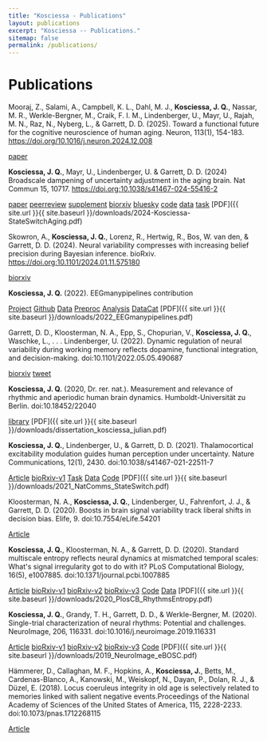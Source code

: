 ```yaml
---
title: "Kosciessa - Publications"
layout: publications
excerpt: "Kosciessa -- Publications."
sitemap: false
permalink: /publications/
---
```


# Publications

Mooraj, Z., Salami, A., Campbell, K. L., Dahl, M. J., **Kosciessa, J. Q.**, Nassar, M. R., Werkle-Bergner, M., Craik, F. I. M., Lindenberger, U., Mayr, U., Rajah, M. N., Raz, N., Nyberg, L., & Garrett, D. D. (2025). Toward a functional future for the cognitive neuroscience of human aging. Neuron, 113(1), 154-183. https://doi.org/10.1016/j.neuron.2024.12.008 

[paper](https://authors.elsevier.com/sd/article/S0896-6273(24)00886-9)

**Kosciessa, J. Q.**, Mayr, U., Lindenberger, U. & Garrett, D. D. (2024) Broadscale dampening of uncertainty adjustment in the aging brain. Nat Commun 15, 10717. https://doi.org:10.1038/s41467-024-55416-2

[paper](https://www.nature.com/articles/s41467-024-55416-2)
[peerreview](https://static-content.springer.com/esm/art%3A10.1038%2Fs41467-024-55416-2/MediaObjects/41467_2024_55416_MOESM2_ESM.pdf)
[supplement](https://static-content.springer.com/esm/art%3A10.1038%2Fs41467-024-55416-2/MediaObjects/41467_2024_55416_MOESM1_ESM.pdf)
[biorxiv](https://www.biorxiv.org/content/10.1101/2023.07.14.549093v1)
[bluesky](https://bsky.app/profile/juliankosciessa.bsky.social/post/3lf5udqrfpc2g)
[code](https://doi.org/10.5281/zenodo.14221999)
[data](https://doi.org/10.5281/zenodo.14264868)
[task](https://doi.org/10.5281/zenodo.14216065)
[PDF]({{ site.url }}{{ site.baseurl }}/downloads/2024-Kosciessa-StateSwitchAging.pdf)


Skowron, A., **Kosciessa, J. Q.**, Lorenz, R., Hertwig, R., Bos, W. van den, & Garrett, D. D. (2024). Neural variability compresses with increasing belief precision during Bayesian inference. bioRxiv. https://doi.org:10.1101/2024.01.11.575180

[biorxiv](https://www.biorxiv.org/content/10.1101/2024.01.11.575180v1)


**Kosciessa, J. Q.** (2022). EEGmanypipelines contribution

[Project](https://www.eegmanypipelines.org/)
[Github](https://github.com/jkosciessa/eegmp)
[Data](https://gin.g-node.org/juliankosciessa/eegmp_data)
[Preproc](https://gin.g-node.org/juliankosciessa/eegmp_preproc)
[Analysis](https://gin.g-node.org/juliankosciessa/eegmp_analysis)
[DataCat](https://jkosciessa.github.io/datalad_cat_test/)
[PDF]({{ site.url }}{{ site.baseurl }}/downloads/2022_EEGmanypipelines.pdf)

Garrett, D. D., Kloosterman, N. A., Epp, S., Chopurian, V., **Kosciessa, J. Q.**, Waschke, L., . . . Lindenberger, U. (2022). Dynamic regulation of neural variability during working memory reflects dopamine, functional integration, and decision-making. doi:10.1101/2022.05.05.490687

[biorxiv](https://www.biorxiv.org/content/10.1101/2022.05.05.490687v1)
[tweet](https://twitter.com/Garrett_Neuro/status/1523617220923863041)

**Kosciessa, J. Q.** (2020, Dr. rer. nat.). Measurement and relevance of rhythmic and aperiodic human brain dynamics. Humboldt-Universität zu Berlin. doi:10.18452/22040

[library](https://doi.org/10.18452/22040)
[PDF]({{ site.url }}{{ site.baseurl }}/downloads/dissertation_kosciessa_julian.pdf)

**Kosciessa, J. Q.**, Lindenberger, U., & Garrett, D. D. (2021). Thalamocortical excitability modulation guides human perception under uncertainty. Nature Communications, 12(1), 2430. doi:10.1038/s41467-021-22511-7

[Article](https://www.nature.com/articles/s41467-021-22511-7)
[bioRxiv-v1](https://www.biorxiv.org/content/10.1101/2020.06.22.165118v1)
[Task](https://git.mpib-berlin.mpg.de/LNDG/multi-attribute-task)
[Data](https://osf.io/ug4b8/)
[Code](https://git.mpib-berlin.mpg.de/LNDG/stateswitch)
[PDF]({{ site.url }}{{ site.baseurl }}/downloads/2021_NatComms_StateSwitch.pdf)

Kloosterman, N. A., **Kosciessa, J. Q.**, Lindenberger, U., Fahrenfort, J. J., & Garrett, D. D. (2020). Boosts in brain signal variability track liberal shifts in decision bias. Elife, 9. doi:10.7554/eLife.54201

[Article](https://elifesciences.org/articles/54201)

**Kosciessa, J. Q.**, Kloosterman, N. A., & Garrett, D. D. (2020). Standard multiscale entropy reflects neural dynamics at mismatched temporal scales: What's signal irregularity got to do with it? PLoS Computational Biology, 16(5), e1007885. doi:10.1371/journal.pcbi.1007885

[Article](https://journals.plos.org/ploscompbiol/article?id=10.1371/journal.pcbi.1007885)
[bioRxiv-v1](https://www.biorxiv.org/content/10.1101/752808v1?versioned=true)
[bioRxiv-v2](https://www.biorxiv.org/content/10.1101/752808v2?versioned=true)
[bioRxiv-v3](https://www.biorxiv.org/content/10.1101/752808v3?versioned=true)
[Code](https://git.mpib-berlin.mpg.de/LNDG/rhythms_entropy)
[Data](https://osf.io/q3vxm/)
[PDF]({{ site.url }}{{ site.baseurl }}/downloads/2020_PlosCB_RhythmsEntropy.pdf)

**Kosciessa, J. Q.**, Grandy, T. H., Garrett, D. D., & Werkle-Bergner, M. (2020). Single-trial characterization of neural rhythms: Potential and challenges. NeuroImage, 206, 116331. doi:10.1016/j.neuroimage.2019.116331

[Article](https://www.sciencedirect.com/science/article/pii/S105381191930922X?via%3Dihub)
[bioRxiv-v1](https://www.biorxiv.org/content/10.1101/356089v1?versioned=true)
[bioRxiv-v2](https://www.biorxiv.org/content/10.1101/356089v2?versioned=true)
[bioRxiv-v3](https://www.biorxiv.org/content/10.1101/356089v3?versioned=true)
[Code](https://github.com/jkosciessa/eBOSC_resources_NI2020)
[PDF]({{ site.url }}{{ site.baseurl }}/downloads/2019_NeuroImage_eBOSC.pdf)

Hämmerer, D., Callaghan, M. F., Hopkins, A., **Kosciessa, J.**, Betts, M., Cardenas-Blanco, A., Kanowski, M., Weiskopf, N., Dayan, P., Dolan, R. J., & Düzel, E. (2018). Locus coeruleus integrity in old age is selectively related to memories linked with salient negative events.Proceedings of the National Academy of Sciences of the United States of America, 115, 2228-2233. doi:10.1073/pnas.1712268115

[Article](https://www.pnas.org/content/115/9/2228)

<br />